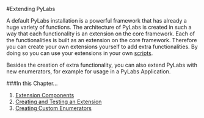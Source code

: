 [scripts]: /pylabsdoc/#/PyLabs50/Scripting
[comp]: /pylabsdoc/#/PyLabs50/ExtensionComponents
[create]: /pylabsdoc/#/PyLabs50/CreateExtension
[enum]: /pylabsdoc/#/PyLabs50/CreateEnumerators



#Extending PyLabs

A default PyLabs installation is a powerful framework that has already a huge variety of functions. The architecture of PyLabs is created in such a way that each functionality is an extension on the core framework. 
Each of the functionalities is built as an extension on the core framework. Therefore you can create your own extensions yourself to add extra functionalities. By doing so you can use your extensions in your own [scripts][].

Besides the creation of extra functionality, you can also extend PyLabs with new enumerators, for example for usage in a PyLabs Application.

###In this Chapter...

1. [Extension Components][comp]
2. [Creating and Testing an Extension][create]
3. [Creating Custom Enumerators][enum]